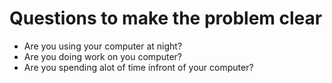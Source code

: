# Questions to make the problem clear
- Are you using your computer at night?
- Are you doing work on you computer?
- Are you spending alot of time infront of your computer?
